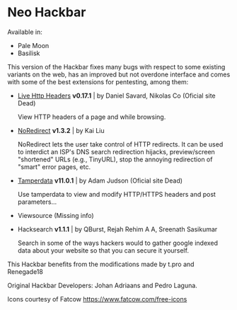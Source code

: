 # Neo Hackbar

Available in:
* Pale Moon
* Basilisk

This version of the Hackbar fixes many bugs with respect to some existing variants on the web, has an improved but not overdone interface and comes with some of the best extensions for pentesting, among them:

* [Live Http Headers](http://livehttpheaders.mozdev.org/) **v0.17.1** | by Daniel Savard, Nikolas Co  (Oficial site Dead)

  View HTTP headers of a page and while browsing.

* [NoRedirect](http://code.kliu.org/noredirect/) **v1.3.2**  | by Kai Liu

  NoRedirect lets the user take control of HTTP redirects. It can be used  to interdict an ISP's DNS search redirection hijacks, preview/screen  "shortened" URLs (e.g., TinyURL), stop the annoying redirection of  "smart" error pages, etc.

* [Tamperdata](http://tamperdata.mozdev.org/) **v11.0.1** | by Adam Judson (Oficial site Dead)

  Use tamperdata to view and modify HTTP/HTTPS headers and post parameters...

* Viewsource (Missing info)

* Hacksearch **v1.1.1** | by QBurst, Rejah Rehim A A, Sreenath Sasikumar

  Search in some of the ways hackers would to gather google indexed data about your website so that you can secure it yourself.

This Hackbar benefits from the modifications made by t.pro and Renegade18

Original Hackbar Developers: Johan Adriaans and Pedro Laguna.

Icons courtesy of Fatcow https://www.fatcow.com/free-icons
